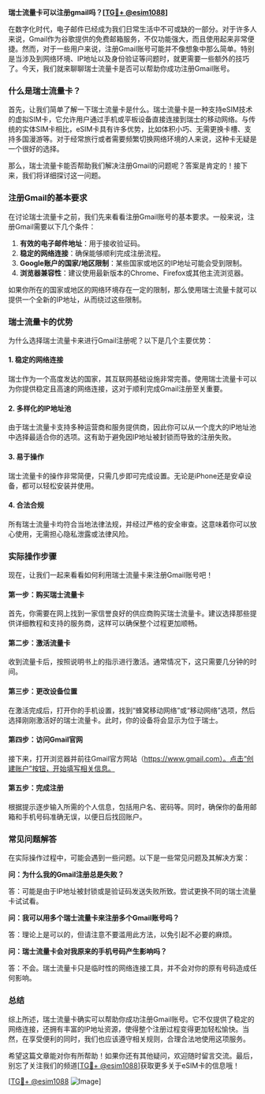 **瑞士流量卡可以注册gmail吗？[[TG💪+ @esim1088](https://t.me/s/esim1088)]**

在数字化时代，电子邮件已经成为我们日常生活中不可或缺的一部分。对于许多人来说，Gmail作为谷歌提供的免费邮箱服务，不仅功能强大，而且使用起来非常便捷。然而，对于一些用户来说，注册Gmail账号可能并不像想象中那么简单。特别是当涉及到网络环境、IP地址以及身份验证等问题时，就更需要一些额外的技巧了。今天，我们就来聊聊瑞士流量卡是否可以帮助你成功注册Gmail账号。

### 什么是瑞士流量卡？

首先，让我们简单了解一下瑞士流量卡是什么。瑞士流量卡是一种支持eSIM技术的虚拟SIM卡，它允许用户通过手机或平板设备直接连接到瑞士的移动网络。与传统的实体SIM卡相比，eSIM卡具有许多优势，比如体积小巧、无需更换卡槽、支持多国漫游等。对于经常旅行或者需要频繁切换网络环境的人来说，这种卡无疑是一个很好的选择。

那么，瑞士流量卡能否帮助我们解决注册Gmail的问题呢？答案是肯定的！接下来，我们将详细探讨这一问题。

### 注册Gmail的基本要求

在讨论瑞士流量卡之前，我们先来看看注册Gmail账号的基本要求。一般来说，注册Gmail需要以下几个条件：

1. **有效的电子邮件地址**：用于接收验证码。
2. **稳定的网络连接**：确保能够顺利完成注册流程。
3. **Google账户的国家/地区限制**：某些国家或地区的IP地址可能会受到限制。
4. **浏览器兼容性**：建议使用最新版本的Chrome、Firefox或其他主流浏览器。

如果你所在的国家或地区的网络环境存在一定的限制，那么使用瑞士流量卡就可以提供一个全新的IP地址，从而绕过这些限制。

### 瑞士流量卡的优势

为什么选择瑞士流量卡来进行Gmail注册呢？以下是几个主要优势：

#### 1. 稳定的网络连接

瑞士作为一个高度发达的国家，其互联网基础设施非常完善。使用瑞士流量卡可以为你提供稳定且高速的网络连接，这对于顺利完成Gmail注册至关重要。

#### 2. 多样化的IP地址池

由于瑞士流量卡支持多种运营商和服务提供商，因此你可以从一个庞大的IP地址池中选择最适合你的选项。这有助于避免因IP地址被封锁而导致的注册失败。

#### 3. 易于操作

瑞士流量卡的操作非常简便，只需几步即可完成设置。无论是iPhone还是安卓设备，都可以轻松安装并使用。

#### 4. 合法合规

所有瑞士流量卡均符合当地法律法规，并经过严格的安全审查。这意味着你可以放心使用，无需担心隐私泄露或法律风险。

### 实际操作步骤

现在，让我们一起来看看如何利用瑞士流量卡来注册Gmail账号吧！

#### 第一步：购买瑞士流量卡

首先，你需要在网上找到一家信誉良好的供应商购买瑞士流量卡。建议选择那些提供详细教程和支持的服务商，这样可以确保整个过程更加顺畅。

#### 第二步：激活流量卡

收到流量卡后，按照说明书上的指示进行激活。通常情况下，这只需要几分钟的时间。

#### 第三步：更改设备位置

在激活完成后，打开你的手机设置，找到“蜂窝移动网络”或“移动网络”选项，然后选择刚刚激活好的瑞士流量卡。此时，你的设备将会显示为位于瑞士。

#### 第四步：访问Gmail官网

接下来，打开浏览器并前往Gmail官方网站（https://www.gmail.com）。点击“创建账户”按钮，开始填写相关信息。

#### 第五步：完成注册

根据提示逐步输入所需的个人信息，包括用户名、密码等。同时，确保你的备用邮箱和手机号码准确无误，以便日后找回账户。

### 常见问题解答

在实际操作过程中，可能会遇到一些问题。以下是一些常见问题及其解决方案：

**问：为什么我的Gmail注册总是失败？**

答：可能是由于IP地址被封锁或是验证码发送失败所致。尝试更换不同的瑞士流量卡试试看。

**问：我可以用多个瑞士流量卡来注册多个Gmail账号吗？**

答：理论上是可以的，但请注意不要滥用此方法，以免引起不必要的麻烦。

**问：瑞士流量卡会对我原来的手机号码产生影响吗？**

答：不会。瑞士流量卡只是临时性的网络连接工具，并不会对你的原有号码造成任何影响。

### 总结

综上所述，瑞士流量卡确实可以帮助你成功注册Gmail账号。它不仅提供了稳定的网络连接，还拥有丰富的IP地址资源，使得整个注册过程变得更加轻松愉快。当然，在享受便利的同时，我们也应该遵守相关规则，合理合法地使用这项服务。

希望这篇文章能对你有所帮助！如果你还有其他疑问，欢迎随时留言交流。最后，别忘了关注我们的频道[[TG💪+ @esim1088](https://t.me/s/esim1088)]获取更多关于eSIM卡的信息哦！

[[TG💪+ @esim1088](https://t.me/s/esim1088) ![Image](https://i.postimg.cc/4NQfJmqS/Snipaste-2025-05-13-00-14-12.png)]